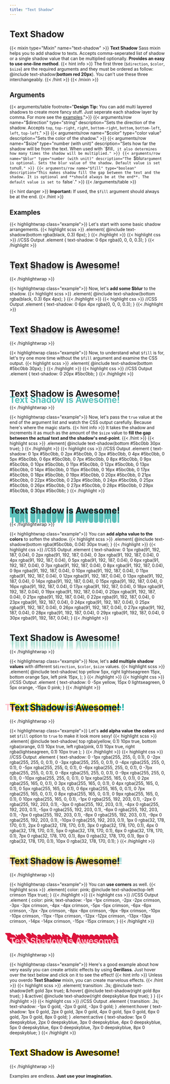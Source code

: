 ```yaml
---
title: "Text Shadow"
---
```


# Text Shadow

{{< mixin type="Mixin" name="text-shadow" >}}
**Text Shadow** Sass mixin helps you to add shadow to texts. Accepts comma-seperated list of shadow or a single shadow value that can be multiplied optionally. **Provides an easy to use one-line method**.
{{< hint info >}}
The first three (`$direction`, `$color`, `$size`) are the required arguments and they must be ordered as follow: @include text-shadow(**bottom red 20px**). You can't use these three interchangeably.
{{< /hint >}}
{{< /mixin >}}

## Arguments

{{< arguments/table footnote="**Design Tip:** You can add multi layered shadows to create more fancy stuff. Just seperate each shadow layer by comma. For more see the [examples](#examples).">}}
  {{< arguments/row name="$direction" type="string" description="Sets the direction of the shadow. Accepts `top`, `top-right`, `right`, `bottom-right`, `bottom`, `bottom-left`, `left`, `top-left`." >}}
  {{< arguments/row name="$color" type="color value" description="Sets the color of the shadow." >}}
  {{< arguments/row name="$size" type="number (with unit)" description="Sets how far the shadow will be from the text. When used with `$fill`, it also determines how many times the shadow will be multiplied." >}}
  {{< arguments/row name="$blur" type="number (with unit)" description="The `$blur` argument is optional. Sets the blur value of the shadow. Default value is set to `null`." >}}
  {{< arguments/row name="$fill" type="boolean" description="This makes shadow fill the gap between the text and the shadow. It is optional and **should always be at the end**. The default value is set to `false`." >}}
{{< /arguments/table >}}

{{< hint danger >}}
**Important:** If used, the `$fill` argument should always be at the end.
{{< /hint >}}

## Examples

{{< highlightwrap class="example">}}
Let's start with some basic shadow arrangements.
{{< highlight scss >}}
.element{
  @include text-shadow(bottom rgba(black, 0.3) 6px);
}
{{< /highlight >}}
{{< highlight css >}}
//CSS Output
.element {
  text-shadow: 0 6px rgba(0, 0, 0, 0.3);
}
{{< /highlight >}}
<div class="text-shadow-container">
  <h1 style="text-shadow: 0 6px rgba(0, 0, 0, 0.3);">Text Shadow is Awesome!</h1>
</div>
{{< /highlightwrap >}}

{{< highlightwrap class="example">}}
Now, let's **add some $blur** to the shadow.
{{< highlight scss >}}
.element{
  @include text-shadow(bottom rgba(black, 0.3) 6px 4px);
}
{{< /highlight >}}
{{< highlight css >}}
//CSS Output
.element {
  text-shadow: 0 6px 4px rgba(0, 0, 0, 0.3);
}
{{< /highlight >}}
<div class="text-shadow-container">
  <h1 style="text-shadow: 0 6px 4px rgba(0, 0, 0, 0.3);">Text Shadow is Awesome!</h1>
</div>
{{< /highlightwrap >}}

{{< highlightwrap class="example">}}
Now, to understand what `$fill` is for, let's try one more time without the `$fill` argument and examine the CSS output. 
{{< highlight scss >}}
.element{
  @include text-shadow(bottom #5bc0bb 30px);
}
{{< /highlight >}}
{{< highlight css >}}
//CSS Output
.element {
  text-shadow: 0 20px #5bc0bb;
}
{{< /highlight >}}
<div class="text-shadow-container">
  <h1 style="text-shadow: 0 20px #5bc0bb;">Text Shadow is Awesome!</h1>
</div>
{{< /highlightwrap >}}

{{< highlightwrap class="example">}}
Now, let's pass the `true` value at the end of the argument list and watch the CSS output carefully. Because here's where the magic starts.
{{< hint info >}}
It takes the shadow and increments it as much as the amount of the `$size` value to **fill the gap between the actual text and the shadow's end-point**.
{{< /hint >}}
{{< highlight scss >}}
.element{
  @include text-shadow(bottom #5bc0bb 30px true);
}
{{< /highlight >}}
{{< highlight css >}}
//CSS Output
.element {
  text-shadow: 0 1px #5bc0bb, 0 2px #5bc0bb, 0 3px #5bc0bb, 0 4px #5bc0bb, 0 5px #5bc0bb, 0 6px #5bc0bb, 0 7px #5bc0bb, 0 8px #5bc0bb, 0 9px #5bc0bb, 0 10px #5bc0bb, 0 11px #5bc0bb, 0 12px #5bc0bb, 0 13px #5bc0bb, 0 14px #5bc0bb, 0 15px #5bc0bb, 0 16px #5bc0bb, 0 17px #5bc0bb, 0 18px #5bc0bb, 0 19px #5bc0bb, 0 20px #5bc0bb, 0 21px #5bc0bb, 0 22px #5bc0bb, 0 23px #5bc0bb, 0 24px #5bc0bb, 0 25px #5bc0bb, 0 26px #5bc0bb, 0 27px #5bc0bb, 0 28px #5bc0bb, 0 29px #5bc0bb, 0 30px #5bc0bb;
}
{{< /highlight >}}
<div class="text-shadow-container">
  <h1 style="text-shadow: 0 1px #5bc0bb, 0 2px #5bc0bb, 0 3px #5bc0bb, 0 4px #5bc0bb, 0 5px #5bc0bb, 0 6px #5bc0bb, 0 7px #5bc0bb, 0 8px #5bc0bb, 0 9px #5bc0bb, 0 10px #5bc0bb, 0 11px #5bc0bb, 0 12px #5bc0bb, 0 13px #5bc0bb, 0 14px #5bc0bb, 0 15px #5bc0bb, 0 16px #5bc0bb, 0 17px #5bc0bb, 0 18px #5bc0bb, 0 19px #5bc0bb, 0 20px #5bc0bb, 0 21px #5bc0bb, 0 22px #5bc0bb, 0 23px #5bc0bb, 0 24px #5bc0bb, 0 25px #5bc0bb, 0 26px #5bc0bb, 0 27px #5bc0bb, 0 28px #5bc0bb, 0 29px #5bc0bb, 0 30px #5bc0bb;">Text Shadow is Awesome!</h1>
</div>
{{< /highlightwrap >}}

{{< highlightwrap class="example">}}
You can **add alpha value to the colors** to soften the shadow.
{{< highlight scss >}}
.element{
  @include text-shadow(bottom rgba(#5bc0bb, 0.04) 30px true);
}
{{< /highlight >}}
{{< highlight css >}}
//CSS Output
.element {
  text-shadow: 0 1px rgba(91, 192, 187, 0.04), 0 2px rgba(91, 192, 187, 0.04), 0 3px rgba(91, 192, 187, 0.04), 0 4px rgba(91, 192, 187, 0.04), 0 5px rgba(91, 192, 187, 0.04), 0 6px rgba(91, 192, 187, 0.04), 0 7px rgba(91, 192, 187, 0.04), 0 8px rgba(91, 192, 187, 0.04), 0 9px rgba(91, 192, 187, 0.04), 0 10px rgba(91, 192, 187, 0.04), 0 11px rgba(91, 192, 187, 0.04), 0 12px rgba(91, 192, 187, 0.04), 0 13px rgba(91, 192, 187, 0.04), 0 14px rgba(91, 192, 187, 0.04), 0 15px rgba(91, 192, 187, 0.04), 0 16px rgba(91, 192, 187, 0.04), 0 17px rgba(91, 192, 187, 0.04), 0 18px rgba(91, 192, 187, 0.04), 0 19px rgba(91, 192, 187, 0.04), 0 20px rgba(91, 192, 187, 0.04), 0 21px rgba(91, 192, 187, 0.04), 0 22px rgba(91, 192, 187, 0.04), 0 23px rgba(91, 192, 187, 0.04), 0 24px rgba(91, 192, 187, 0.04), 0 25px rgba(91, 192, 187, 0.04), 0 26px rgba(91, 192, 187, 0.04), 0 27px rgba(91, 192, 187, 0.04), 0 28px rgba(91, 192, 187, 0.04), 0 29px rgba(91, 192, 187, 0.04), 0 30px rgba(91, 192, 187, 0.04);
}
{{< /highlight >}}
<div class="text-shadow-container">
  <h1 style="text-shadow: 0 1px rgba(91, 192, 187, 0.04), 0 2px rgba(91, 192, 187, 0.04), 0 3px rgba(91, 192, 187, 0.04), 0 4px rgba(91, 192, 187, 0.04), 0 5px rgba(91, 192, 187, 0.04), 0 6px rgba(91, 192, 187, 0.04), 0 7px rgba(91, 192, 187, 0.04), 0 8px rgba(91, 192, 187, 0.04), 0 9px rgba(91, 192, 187, 0.04), 0 10px rgba(91, 192, 187, 0.04), 0 11px rgba(91, 192, 187, 0.04), 0 12px rgba(91, 192, 187, 0.04), 0 13px rgba(91, 192, 187, 0.04), 0 14px rgba(91, 192, 187, 0.04), 0 15px rgba(91, 192, 187, 0.04), 0 16px rgba(91, 192, 187, 0.04), 0 17px rgba(91, 192, 187, 0.04), 0 18px rgba(91, 192, 187, 0.04), 0 19px rgba(91, 192, 187, 0.04), 0 20px rgba(91, 192, 187, 0.04), 0 21px rgba(91, 192, 187, 0.04), 0 22px rgba(91, 192, 187, 0.04), 0 23px rgba(91, 192, 187, 0.04), 0 24px rgba(91, 192, 187, 0.04), 0 25px rgba(91, 192, 187, 0.04), 0 26px rgba(91, 192, 187, 0.04), 0 27px rgba(91, 192, 187, 0.04), 0 28px rgba(91, 192, 187, 0.04), 0 29px rgba(91, 192, 187, 0.04), 0 30px rgba(91, 192, 187, 0.04);">Text Shadow is Awesome!</h1>
</div>
{{< /highlightwrap >}}

{{< highlightwrap class="example">}}
Now, let's **add multiple shadow values** with different `$direction`, `$color`, `$size` values.
{{< highlight scss >}}
.element{
  @include text-shadow(
    top yellow 5px, 
    right lightseagreen 15px,
    bottom orange 5px, 
    left pink 15px,
  );
}
{{< /highlight >}}
{{< highlight css >}}
//CSS Output
.element {
  text-shadow: 0 -5px yellow, 15px 0 lightseagreen, 0 5px orange, -15px 0 pink;
}
{{< /highlight >}}
<div class="text-shadow-container">
  <h1 style="text-shadow: 0 -5px yellow, 15px 0 lightseagreen, 0 5px orange, -15px 0 pink;">Text Shadow is Awesome!</h1>
</div>
{{< /highlightwrap >}}

{{< highlightwrap class="example">}}
Let's **add alpha value the colors** and set `$fill` option to `true` to make it look more sexy!
{{< highlight scss >}}
.element{
  @include text-shadow(
    top rgba(yellow, 0.1) 10px true, 
    bottom rgba(orange, 0.1) 10px true, 
    left rgba(pink, 0.1) 10px true,
    right rgba(lightseagreen, 0.1) 10px true
  );
}
{{< /highlight >}}
{{< highlight css >}}
//CSS Output
.element {
  text-shadow: 0 -1px rgba(255, 255, 0, 0.1), 0 -2px rgba(255, 255, 0, 0.1), 0 -3px rgba(255, 255, 0, 0.1), 0 -4px rgba(255, 255, 0, 0.1), 0 -5px rgba(255, 255, 0, 0.1), 0 -6px rgba(255, 255, 0, 0.1), 0 -7px rgba(255, 255, 0, 0.1), 0 -8px rgba(255, 255, 0, 0.1), 0 -9px rgba(255, 255, 0, 0.1), 0 -10px rgba(255, 255, 0, 0.1), 0 1px rgba(255, 165, 0, 0.1), 0 2px rgba(255, 165, 0, 0.1), 0 3px rgba(255, 165, 0, 0.1), 0 4px rgba(255, 165, 0, 0.1), 0 5px rgba(255, 165, 0, 0.1), 0 6px rgba(255, 165, 0, 0.1), 0 7px rgba(255, 165, 0, 0.1), 0 8px rgba(255, 165, 0, 0.1), 0 9px rgba(255, 165, 0, 0.1), 0 10px rgba(255, 165, 0, 0.1), -1px 0 rgba(255, 192, 203, 0.1), -2px 0 rgba(255, 192, 203, 0.1), -3px 0 rgba(255, 192, 203, 0.1), -4px 0 rgba(255, 192, 203, 0.1), -5px 0 rgba(255, 192, 203, 0.1), -6px 0 rgba(255, 192, 203, 0.1), -7px 0 rgba(255, 192, 203, 0.1), -8px 0 rgba(255, 192, 203, 0.1), -9px 0 rgba(255, 192, 203, 0.1), -10px 0 rgba(255, 192, 203, 0.1), 1px 0 rgba(32, 178, 170, 0.1), 2px 0 rgba(32, 178, 170, 0.1), 3px 0 rgba(32, 178, 170, 0.1), 4px 0 rgba(32, 178, 170, 0.1), 5px 0 rgba(32, 178, 170, 0.1), 6px 0 rgba(32, 178, 170, 0.1), 7px 0 rgba(32, 178, 170, 0.1), 8px 0 rgba(32, 178, 170, 0.1), 9px 0 rgba(32, 178, 170, 0.1), 10px 0 rgba(32, 178, 170, 0.1);
}
{{< /highlight >}}
<div class="text-shadow-container">
  <h1 style="text-shadow: 0 -1px rgba(255, 255, 0, 0.1), 0 -2px rgba(255, 255, 0, 0.1), 0 -3px rgba(255, 255, 0, 0.1), 0 -4px rgba(255, 255, 0, 0.1), 0 -5px rgba(255, 255, 0, 0.1), 0 -6px rgba(255, 255, 0, 0.1), 0 -7px rgba(255, 255, 0, 0.1), 0 -8px rgba(255, 255, 0, 0.1), 0 -9px rgba(255, 255, 0, 0.1), 0 -10px rgba(255, 255, 0, 0.1), 0 1px rgba(255, 165, 0, 0.1), 0 2px rgba(255, 165, 0, 0.1), 0 3px rgba(255, 165, 0, 0.1), 0 4px rgba(255, 165, 0, 0.1), 0 5px rgba(255, 165, 0, 0.1), 0 6px rgba(255, 165, 0, 0.1), 0 7px rgba(255, 165, 0, 0.1), 0 8px rgba(255, 165, 0, 0.1), 0 9px rgba(255, 165, 0, 0.1), 0 10px rgba(255, 165, 0, 0.1), -1px 0 rgba(255, 192, 203, 0.1), -2px 0 rgba(255, 192, 203, 0.1), -3px 0 rgba(255, 192, 203, 0.1), -4px 0 rgba(255, 192, 203, 0.1), -5px 0 rgba(255, 192, 203, 0.1), -6px 0 rgba(255, 192, 203, 0.1), -7px 0 rgba(255, 192, 203, 0.1), -8px 0 rgba(255, 192, 203, 0.1), -9px 0 rgba(255, 192, 203, 0.1), -10px 0 rgba(255, 192, 203, 0.1), 1px 0 rgba(32, 178, 170, 0.1), 2px 0 rgba(32, 178, 170, 0.1), 3px 0 rgba(32, 178, 170, 0.1), 4px 0 rgba(32, 178, 170, 0.1), 5px 0 rgba(32, 178, 170, 0.1), 6px 0 rgba(32, 178, 170, 0.1), 7px 0 rgba(32, 178, 170, 0.1), 8px 0 rgba(32, 178, 170, 0.1), 9px 0 rgba(32, 178, 170, 0.1), 10px 0 rgba(32, 178, 170, 0.1);">Text Shadow is Awesome!</h1>
</div>
{{< /highlightwrap >}}

{{< highlightwrap class="example">}}
You can **use corners** as well.
{{< highlight scss >}}
.element{
  color: pink;
  @include text-shadow(top-left crimson 15px true);
}
{{< /highlight >}}
{{< highlight css >}}
//CSS Output
.element {
  color: pink;
  text-shadow: -1px -1px crimson, -2px -2px crimson, -3px -3px crimson, -4px -4px crimson, -5px -5px crimson, -6px -6px crimson, -7px -7px crimson, -8px -8px crimson, -9px -9px crimson, -10px -10px crimson, -11px -11px crimson, -12px -12px crimson, -13px -13px crimson, -14px -14px crimson, -15px -15px crimson;
}
{{< /highlight >}}
<div class="text-shadow-container">
  <h1 style="color: pink;text-shadow: -1px -1px crimson, -2px -2px crimson, -3px -3px crimson, -4px -4px crimson, -5px -5px crimson, -6px -6px crimson, -7px -7px crimson, -8px -8px crimson, -9px -9px crimson, -10px -10px crimson, -11px -11px crimson, -12px -12px crimson, -13px -13px crimson, -14px -14px crimson, -15px -15px crimson;">Text Shadow is Awesome!</h1>
</div>
{{< /highlightwrap >}}

{{< highlightwrap class="example">}}
Here's a good example about how very easily you can create artistic effects by using **Gerillass**. Just hover over the text below and click on it to see the effect!
{{< hint info >}}
Unless you overdo **Text Shadow** mixin, you can create marvelous effects.
{{< /hint >}}
{{< highlight scss >}}
.element{
  transition: .3s;
  @include text-shadow(left gold 3px true);
  &:hover{
    @include text-shadow(right gold 8px true);
  }
  &:active{
    @include text-shadow(right deepskyblue 8px true);
  }
}
{{< /highlight >}}
{{< highlight css >}}
//CSS Output
.element {
  transition: .3s;
  text-shadow: -1px 0 gold, -2px 0 gold, -3px 0 gold;
}
.element:hover {
  text-shadow: 1px 0 gold, 2px 0 gold, 3px 0 gold, 4px 0 gold, 5px 0 gold, 6px 0 gold, 7px 0 gold, 8px 0 gold;
}
.element:active {
  text-shadow: 1px 0 deepskyblue, 2px 0 deepskyblue, 3px 0 deepskyblue, 4px 0 deepskyblue, 5px 0 deepskyblue, 6px 0 deepskyblue, 7px 0 deepskyblue, 8px 0 deepskyblue;
}
{{< /highlight >}}
<style>
.example09 {
  transition: .3s;
  text-shadow: -1px 0 gold, -2px 0 gold, -3px 0 gold;
}
.example09:hover {
  text-shadow: 1px 0 gold, 2px 0 gold, 3px 0 gold, 4px 0 gold, 5px 0 gold, 6px 0 gold, 7px 0 gold, 8px 0 gold;
}
.example09:active {
  text-shadow: 1px 0 deepskyblue, 2px 0 deepskyblue, 3px 0 deepskyblue, 4px 0 deepskyblue, 5px 0 deepskyblue, 6px 0 deepskyblue, 7px 0 deepskyblue, 8px 0 deepskyblue;
}
</style>
<div class="text-shadow-container">
  <h1 class="example09">Text Shadow is Awesome!</h1>
</div>
{{< /highlightwrap >}}

Examples are endless. **Just use your imagination.**












